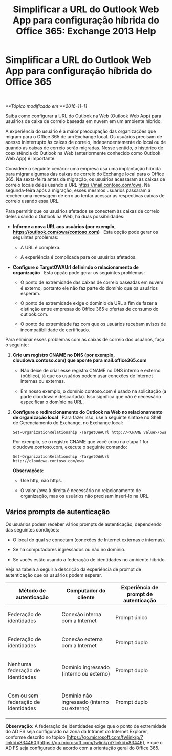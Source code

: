 ﻿---
title: 'Simplificar a URL do Outlook Web App para configuração híbrida do Office 365: Exchange 2013 Help'
TOCTitle: Simplificar a URL do Outlook Web App para configuração híbrida do Office 365
ms:assetid: 19449aee-3796-4298-90c6-c7579b8d2f7a
ms:mtpsurl: https://technet.microsoft.com/pt-br/library/Mt791749(v=EXCHG.150)
ms:contentKeyID: 74259173
ms.date: 01/10/2018
mtps_version: v=EXCHG.150
ms.translationtype: HT
---

# Simplificar a URL do Outlook Web App para configuração híbrida do Office 365

 

_**Tópico modificado em:**2016-11-11_

Saiba como configurar a URL do Outlook na Web (Outlook Web App) para usuários de caixa de correio baseada em nuvem em um ambiente híbrido.

A experiência do usuário é a maior preocupação das organizações que migram para o Office 365 de um Exchange local. Os usuários precisam de acesso ininterrupto às caixas de correio, independentemente do local ou de quando as caixas de correio serão migradas. Nesse sentido, o histórico de coexistência do Outlook na Web (anteriormente conhecido como Outlook Web App) é importante.

Considere o seguinte cenário: uma empresa usa uma implantação híbrida para migrar algumas das caixas de correio do Exchange local para o Office 365. Na sexta-feira antes da migração, os usuários acessaram as caixas de correio locais deles usando a URL https://mail.contoso.com/owa. Na segunda-feira após a migração, esses mesmos usuários passaram a receber uma mensagem de erro ao tentar acessar as respectivas caixas de correio usando essa URL.

Para permitir que os usuários afetados se conectem às caixas de correio deles usando o Outlook na Web, há duas possibilidades:

  - **Informe a nova URL aos usuários (por exemplo, https://outlook.com/owa/contoso.com)**   Esta opção pode gerar os seguintes problemas:
    
      - A URL é complexa.
    
      - A experiência é complicada para os usuários afetados.

  - **Configure o TargetOWAUrl definindo o relacionamento de organização**   Esta opção pode gerar os seguintes problemas:
    
      - O ponto de extremidade das caixas de correio baseadas em nuvem é externo, portanto ele não faz parte do domínio que os usuários esperam.
    
      - O ponto de extremidade exige o domínio da URL a fim de fazer a distinção entre empresas do Office 365 e ofertas de consumo do outlook.com.
    
      - O ponto de extremidade faz com que os usuários recebam avisos de incompatibilidade de certificado.

Para eliminar esses problemas com as caixas de correio dos usuários, faça o seguinte:

1.  **Crie um registro CNAME no DNS (por exemplo, cloudowa.contoso.com) que aponte para mail.office365.com**
    
      - Não deixe de criar esse registro CNAME no DNS interno e externo (público), já que os usuários podem usar conexões de Internet internas ou externas.
    
      - Em nosso exemplo, o domínio contoso.com é usado na solicitação (a parte cloudowa é descartada). Isso significa que não é necessário especificar o domínio na URL.

2.  **Configure o redirecionamento do Outlook na Web no relacionamento de organização local**   Para fazer isso, use a seguinte sintaxe no Shell de Gerenciamento do Exchange, no Exchange local:
    
        Set-OrganizationRelationship -TargetOWAUrl http://<CNAME value>/owa
    
    Por exemplo, se o registro CNAME que você criou na etapa 1 for cloudowa.contoso.com, execute o seguinte comando:
    
        Set-OrganizationRelationship -TargetOWAUrl http://cloudowa.contoso.com/owa
    
    **Observações:**
    
      - Use http, não https.
    
      - O valor /owa à direita é necessário no relacionamento de organização, mas os usuários não precisam inseri-lo na URL.

## Vários prompts de autenticação

Os usuários podem receber vários prompts de autenticação, dependendo das seguintes condições:

  - O local do qual se conectam (conexões de Internet externas e internas).

  - Se há computadores ingressados ou não no domínio.

  - Se vocês estão usando a federação de identidades no ambiente híbrido.

Veja na tabela a seguir a descrição da experiência de prompt de autenticação que os usuários podem esperar.


<table>
<colgroup>
<col style="width: 33%" />
<col style="width: 33%" />
<col style="width: 33%" />
</colgroup>
<thead>
<tr class="header">
<th>Método de autenticação</th>
<th>Computador do cliente</th>
<th>Experiência de prompt de autenticação</th>
</tr>
</thead>
<tbody>
<tr class="odd">
<td><p>Federação de identidades</p></td>
<td><p>Conexão interna com a Internet</p></td>
<td><p>Prompt único</p></td>
</tr>
<tr class="even">
<td><p>Federação de identidades</p></td>
<td><p>Conexão externa com a Internet</p></td>
<td><p>Prompt duplo</p></td>
</tr>
<tr class="odd">
<td><p>Nenhuma federação de identidades</p></td>
<td><p>Domínio ingressado (interno ou externo)</p></td>
<td><p>Prompt duplo</p></td>
</tr>
<tr class="even">
<td><p>Com ou sem federação de identidades</p></td>
<td><p>Domínio não ingressado (interno ou externo)</p></td>
<td><p>Prompt duplo</p></td>
</tr>
</tbody>
</table>


**Observação:** A federação de identidades exige que o ponto de extremidade do AD FS seja configurado na zona da Intranet do Internet Explorer, conforme descrito no tópico [https://go.microsoft.com/fwlink/p/?linkid=834460](https://go.microsoft.com/fwlink/p/?linkid=83446), e que o AD FS seja configurado de acordo com a orientação geral do Office 365.

